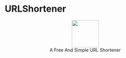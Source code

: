 # URLShortener
<p align="center">
    <a href="https://ibb.co/Mc7JM62">
        <img height=85 src="https://ibb.co/Mc7JM62">
    </a>
    <br>A Free And Simple URL Shortener
</p>
